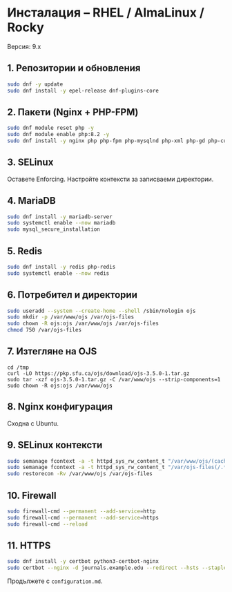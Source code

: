 # Инсталация – RHEL / AlmaLinux / Rocky

Версия: 9.x

## 1. Репозитории и обновления
```bash
sudo dnf -y update
sudo dnf install -y epel-release dnf-plugins-core
```

## 2. Пакети (Nginx + PHP-FPM)
```bash
sudo dnf module reset php -y
sudo dnf module enable php:8.2 -y
sudo dnf install -y nginx php php-fpm php-mysqlnd php-xml php-gd php-curl php-mbstring php-zip php-intl php-ldap php-imagick php-json php-opcache php-bcmath php-gmp policycoreutils-python-utils firewalld
```

## 3. SELinux
Оставете Enforcing. Настройте контексти за записваеми директории.

## 4. MariaDB
```bash
sudo dnf install -y mariadb-server
sudo systemctl enable --now mariadb
sudo mysql_secure_installation
```

## 5. Redis
```bash
sudo dnf install -y redis php-redis
sudo systemctl enable --now redis
```

## 6. Потребител и директории
```bash
sudo useradd --system --create-home --shell /sbin/nologin ojs
sudo mkdir -p /var/www/ojs /var/ojs-files
sudo chown -R ojs:ojs /var/www/ojs /var/ojs-files
chmod 750 /var/ojs-files
```

## 7. Изтегляне на OJS
```
cd /tmp
curl -LO https://pkp.sfu.ca/ojs/download/ojs-3.5.0-1.tar.gz
sudo tar -xzf ojs-3.5.0-1.tar.gz -C /var/www/ojs --strip-components=1
sudo chown -R ojs:ojs /var/www/ojs
```

## 8. Nginx конфигурация
Сходна с Ubuntu.

## 9. SELinux контексти
```bash
sudo semanage fcontext -a -t httpd_sys_rw_content_t "/var/www/ojs/(cache|public|plugins)(/.*)?"
sudo semanage fcontext -a -t httpd_sys_rw_content_t "/var/ojs-files(/.*)?"
sudo restorecon -Rv /var/www/ojs /var/ojs-files
```

## 10. Firewall
```bash
sudo firewall-cmd --permanent --add-service=http
sudo firewall-cmd --permanent --add-service=https
sudo firewall-cmd --reload
```

## 11. HTTPS
```bash
sudo dnf install -y certbot python3-certbot-nginx
sudo certbot --nginx -d journals.example.edu --redirect --hsts --staple-ocsp --email admin@example.edu --agree-tos --no-eff-email
```

Продължете с `configuration.md`.
